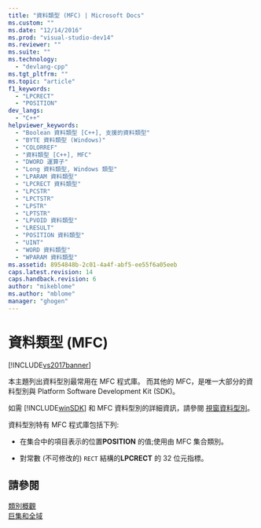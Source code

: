 ```yaml
---
title: "資料類型 (MFC) | Microsoft Docs"
ms.custom: ""
ms.date: "12/14/2016"
ms.prod: "visual-studio-dev14"
ms.reviewer: ""
ms.suite: ""
ms.technology: 
  - "devlang-cpp"
ms.tgt_pltfrm: ""
ms.topic: "article"
f1_keywords: 
  - "LPCRECT"
  - "POSITION"
dev_langs: 
  - "C++"
helpviewer_keywords: 
  - "Boolean 資料類型 [C++], 支援的資料類型"
  - "BYTE 資料類型 (Windows)"
  - "COLORREF"
  - "資料類型 [C++], MFC"
  - "DWORD 運算子"
  - "Long 資料類型, Windows 類型"
  - "LPARAM 資料類型"
  - "LPCRECT 資料類型"
  - "LPCSTR"
  - "LPCTSTR"
  - "LPSTR"
  - "LPTSTR"
  - "LPVOID 資料類型"
  - "LRESULT"
  - "POSITION 資料類型"
  - "UINT"
  - "WORD 資料類型"
  - "WPARAM 資料類型"
ms.assetid: 8954848b-2c01-4a4f-abf5-ee55f6a05eeb
caps.latest.revision: 14
caps.handback.revision: 6
author: "mikeblome"
ms.author: "mblome"
manager: "ghogen"
---
```

# 資料類型 (MFC)
[!INCLUDE[vs2017banner](../../assembler/inline/includes/vs2017banner.md)]

本主題列出資料型別最常用在 MFC 程式庫。  而其他的 MFC，是唯一大部分的資料型別與 Platform Software Development Kit \(SDK\)。  
  
 如需 [!INCLUDE[winSDK](../../atl/includes/winsdk_md.md)] 和 MFC 資料型別的詳細資訊，請參閱 [視窗資料型別](http://msdn.microsoft.com/library/windows/desktop/aa383751)。  
  
 資料型別特有 MFC 程式庫包括下列:  
  
-   在集合中的項目表示的位置**POSITION** 的值;使用由 MFC 集合類別。  
  
-   對常數 \(不可修改的\) `RECT` 結構的**LPCRECT** 的 32 位元指標。  
  
## 請參閱  
 [類別概觀](../../mfc/class-library-overview.md)   
 [巨集和全域](../../mfc/reference/mfc-macros-and-globals.md)